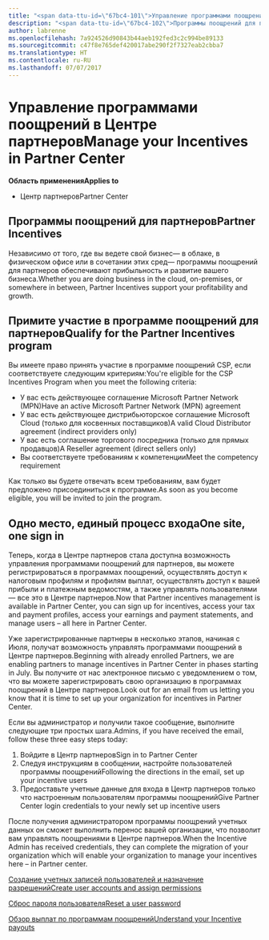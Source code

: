 ```yaml
---
title: "<span data-ttu-id=\"67bc4-101\">Управление программами поощрений в Центре партнеров | Центр партнеров</span><span class=\"sxs-lookup\"><span data-stu-id=\"67bc4-101\">Manage your Incentives in Partner Center | Partner Center</span></span>"
description: "<span data-ttu-id=\"67bc4-102\">Программы поощрений для партнеров Майкрософт обеспечивают прибыльность и развитие бизнеса партнеров</span><span class=\"sxs-lookup\"><span data-stu-id=\"67bc4-102\">Microsoft Partner Incentives programs support partner profitability and growth</span></span>"
author: labrenne
ms.openlocfilehash: 7a924526d90843b44aeb192fed3c2c994be89133
ms.sourcegitcommit: c47f8e765def420017abe290f2f7327eab2cbba7
ms.translationtype: HT
ms.contentlocale: ru-RU
ms.lasthandoff: 07/07/2017
---
```

# <a name="manage-your-incentives-in-partner-center"></a><span data-ttu-id="67bc4-103">Управление программами поощрений в Центре партнеров</span><span class="sxs-lookup"><span data-stu-id="67bc4-103">Manage your Incentives in Partner Center</span></span> 

**<span data-ttu-id="67bc4-104">Область применения</span><span class="sxs-lookup"><span data-stu-id="67bc4-104">Applies to</span></span>**

-  <span data-ttu-id="67bc4-105">Центр партнеров</span><span class="sxs-lookup"><span data-stu-id="67bc4-105">Partner Center</span></span>

## <a name="partner-incentives"></a><span data-ttu-id="67bc4-106">Программы поощрений для партнеров</span><span class="sxs-lookup"><span data-stu-id="67bc4-106">Partner Incentives</span></span> 

<span data-ttu-id="67bc4-107">Независимо от того, где вы ведете свой бизнес— в облаке, в физическом офисе или в сочетании этих сред— программы поощрений для партнеров обеспечивают прибыльность и развитие вашего бизнеса.</span><span class="sxs-lookup"><span data-stu-id="67bc4-107">Whether you are doing business in the cloud, on-premises, or somewhere in between, Partner Incentives support your profitability and growth.</span></span>

## <a name="qualify-for-the-partner-incentives-program"></a><span data-ttu-id="67bc4-108">Примите участие в программе поощрений для партнеров</span><span class="sxs-lookup"><span data-stu-id="67bc4-108">Qualify for the Partner Incentives program</span></span>

<span data-ttu-id="67bc4-109">Вы имеете право принять участие в программе поощрений CSP, если соответствуете следующим критериям:</span><span class="sxs-lookup"><span data-stu-id="67bc4-109">You're eligible for the CSP Incentives Program when you meet the following criteria:</span></span>

-   <span data-ttu-id="67bc4-110">У вас есть действующее соглашение Microsoft Partner Network (MPN)</span><span class="sxs-lookup"><span data-stu-id="67bc4-110">Have an active Microsoft Partner Network (MPN) agreement</span></span> 
-   <span data-ttu-id="67bc4-111">У вас есть действующее дистрибьюторское соглашение Microsoft Cloud (только для косвенных поставщиков)</span><span class="sxs-lookup"><span data-stu-id="67bc4-111">A valid Cloud Distributor agreement (indirect providers only)</span></span>
-   <span data-ttu-id="67bc4-112">У вас есть соглашение торгового посредника (только для прямых продавцов)</span><span class="sxs-lookup"><span data-stu-id="67bc4-112">A Reseller agreement (direct sellers only)</span></span>
-   <span data-ttu-id="67bc4-113">Вы соответствуете требованиям к компетенции</span><span class="sxs-lookup"><span data-stu-id="67bc4-113">Meet the competency requirement</span></span>

<span data-ttu-id="67bc4-114">Как только вы будете отвечать всем требованиям, вам будет предложено присоединиться к программе.</span><span class="sxs-lookup"><span data-stu-id="67bc4-114">As soon as you become eligible, you will be invited to join the program.</span></span>

## <a name="one-site-one-sign-in"></a><span data-ttu-id="67bc4-115">Одно место, единый процесс входа</span><span class="sxs-lookup"><span data-stu-id="67bc4-115">One site, one sign in</span></span>

<span data-ttu-id="67bc4-116">Теперь, когда в Центре партнеров стала доступна возможность управления программами поощрений для партнеров, вы можете регистрироваться в программах поощрений, осуществлять доступ к налоговым профилям и профилям выплат, осуществлять доступ к вашей прибыли и платежным ведомостям, а также управлять пользователями— все это в Центре партнеров.</span><span class="sxs-lookup"><span data-stu-id="67bc4-116">Now that Partner incentives management is available in Partner Center, you can sign up for incentives, access your tax and payment profiles, access your earnings and payment statements, and manage users – all here in Partner Center.</span></span> 

<span data-ttu-id="67bc4-117">Уже зарегистрированные партнеры в несколько этапов, начиная с Июля, получат возможность управлять программами поощрений в Центре партнеров.</span><span class="sxs-lookup"><span data-stu-id="67bc4-117">Beginning with already enrolled Partners, we are enabling partners to manage incentives in Partner Center in phases starting in July.</span></span> <span data-ttu-id="67bc4-118">Вы получите от нас электронное письмо с уведомлением о том, что вы можете зарегистрировать свою организацию в программах поощрений в Центре партнеров.</span><span class="sxs-lookup"><span data-stu-id="67bc4-118">Look out for an email from us letting you know that it is time to set up your organization for incentives in Partner Center.</span></span> 

<span data-ttu-id="67bc4-119">Если вы администратор и получили такое сообщение, выполните следующие три простых шага.</span><span class="sxs-lookup"><span data-stu-id="67bc4-119">Admins, if you have received the email, follow these three easy steps today:</span></span>

1.  <span data-ttu-id="67bc4-120">Войдите в Центр партнеров</span><span class="sxs-lookup"><span data-stu-id="67bc4-120">Sign in to Partner Center</span></span> 
2.  <span data-ttu-id="67bc4-121">Следуя инструкциям в сообщении, настройте пользователей программы поощрений</span><span class="sxs-lookup"><span data-stu-id="67bc4-121">Following the directions in the email, set up your incentive users</span></span> 
3.  <span data-ttu-id="67bc4-122">Предоставьте учетные данные для входа в Центр партнеров только что настроенным пользователям программы поощрений</span><span class="sxs-lookup"><span data-stu-id="67bc4-122">Give Partner Center login credentials to your newly set up incentive users</span></span>

<span data-ttu-id="67bc4-123">После получения администратором программы поощрений учетных данных он сможет выполнить перенос вашей организации, что позволит вам управлять поощрениями в Центре партнеров.</span><span class="sxs-lookup"><span data-stu-id="67bc4-123">When the Incentive Admin has received credentials, they can complete the migration of your organization which will enable your organization to manage your incentives here – in Partner center.</span></span>


[<span data-ttu-id="67bc4-124">Создание учетных записей пользователей и назначение разрешений</span><span class="sxs-lookup"><span data-stu-id="67bc4-124">Create user accounts and assign permissions</span></span>](create-user-accounts-and-set-permissions.md)

[<span data-ttu-id="67bc4-125">Сброс пароля пользователя</span><span class="sxs-lookup"><span data-stu-id="67bc4-125">Reset a user password</span></span>](reset-a-user-password.md)

[<span data-ttu-id="67bc4-126">Обзор выплат по программам поощрений</span><span class="sxs-lookup"><span data-stu-id="67bc4-126">Understand your Incentive payouts</span></span>](understand-incentive-payouts.md)

